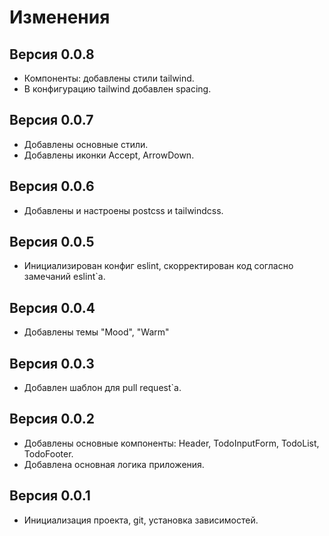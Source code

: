 # Изменения

## Версия 0.0.8

- Компоненты: добавлены стили tailwind.
- В конфигурацию tailwind добавлен spacing.

## Версия 0.0.7

- Добавлены основные стили.
- Добавлены иконки Accept, ArrowDown.

## Версия 0.0.6

- Добавлены и настроены postcss и tailwindcss. 

## Версия 0.0.5

- Инициализирован конфиг eslint, скорректирован код согласно замечаний eslint`a.

## Версия 0.0.4

- Добавлены темы "Mood", "Warm"

## Версия 0.0.3

- Добавлен шаблон для pull request`а.

## Версия 0.0.2

- Добавлены основные компоненты: Header, TodoInputForm, TodoList, TodoFooter. 
- Добавлена основная логика приложения.

## Версия 0.0.1

- Инициализация проекта, git, установка зависимостей.
